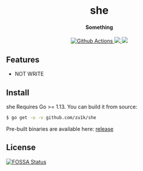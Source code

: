 <h1 align="center">
  <br>she<br>
</h1>

<h4 align="center">Something</h4>

<p align="center">
  <a href="https://github.com/zu1k/she/actions">
    <img src="https://img.shields.io/github/workflow/status/zu1k/she/Go?style=flat-square" alt="Github Actions">
  </a>
  <a href="https://goreportcard.com/report/github.com/zu1k/she">
    <img src="https://goreportcard.com/badge/github.com/zu1k/she?style=flat-square">
  </a>
  <a href="https://github.com/zh1k/she/releases">
    <img src="https://img.shields.io/github/release/zu1k/she/all.svg?style=flat-square">
  </a>
</p>

## Features

- NOT WRITE


## Install

she Requires Go >= 1.13. You can build it from source:

```sh
$ go get -u -v github.com/zu1k/she
```

Pre-built binaries are available here: [release](https://github.com/zu1k/she/releases)


## License

[![FOSSA Status](https://app.fossa.io/api/projects/git%2Bgithub.com%2Fzu1k%2Fshe.svg?type=large)](https://app.fossa.io/projects/git%2Bgithub.com%2Fzu1k%2Fshe?ref=badge_large)
